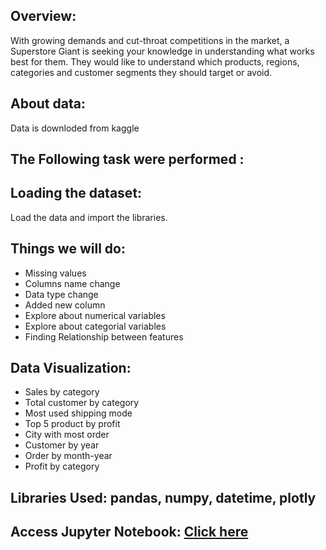 ## Overview:
With growing demands and cut-throat competitions in the market, a Superstore Giant is seeking your knowledge in understanding what works best for them. They would like to understand which products, regions, categories and customer segments they should target or avoid.

## About data: 
Data is downloded from kaggle

## The Following task were performed : 

## Loading the dataset: 
Load the data and import the libraries.

## Things we will do:
* Missing values
* Columns name change
* Data type change
* Added new column
* Explore about numerical variables
* Explore about categorial variables
* Finding Relationship between features


## Data Visualization:
* Sales by category
* Total customer by category
* Most used shipping mode
* Top 5 product by profit
* City with most order
* Customer by year
* Order by month-year
* Profit by category


## Libraries Used: pandas, numpy, datetime, plotly



## Access Jupyter Notebook: [Click here](https://github.com/Akhand-p-singh/Python-Project/blob/master/2.%20Superstore%20EDA/Superstore%20EDA.ipynb)